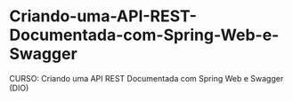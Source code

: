 # Criando-uma-API-REST-Documentada-com-Spring-Web-e-Swagger
CURSO: Criando uma API REST Documentada com Spring Web e Swagger (DIO)
